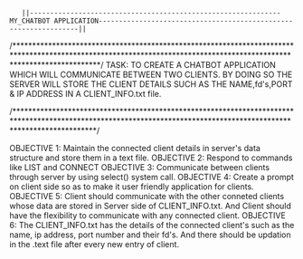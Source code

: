        ||--------------------------------------------------------------MY_CHATBOT APPLICATION-----------------------------------------------------------------||

/*********************************************************************************************************************************************************************/
 TASK: TO CREATE A CHATBOT APPLICATION WHICH WILL COMMUNICATE BETWEEN TWO CLIENTS. BY DOING SO THE SERVER WILL STORE THE CLIENT DETAILS SUCH AS THE NAME,fd's,PORT & IP        ADDRESS IN A CLIENT_INFO.txt file.

/********************************************************************************************************************************************************************/


 OBJECTIVE 1: Maintain the connected client details in server's data structure and store them in a text file.
 OBJECTIVE 2: Respond to commands like LIST and CONNECT 
 OBJECTIVE 3: Communicate between clients through server by using select() system call.
 OBJECTIVE 4: Create a prompt on client side so as to make it user friendly application for clients.
 OBJECTIVE 5: Client should communicate with the other conneted clients whose data are stored in Server side of CLIENT_INFO.txt. And Client should have the                           flexibility to communicate with any connected client.
 OBJECTIVE 6: The CLIENT_INFO.txt has the details of the connected client's such as the name, ip address, port number and their fd's. And there should be updation 
              in the .text file after every new entry of client.
 
